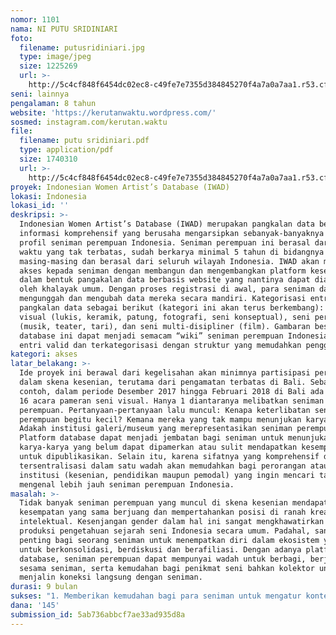 ```yaml
---
nomor: 1101
nama: NI PUTU SRIDINIARI
foto:
  filename: putusridiniari.jpg
  type: image/jpeg
  size: 1225269
  url: >-
    http://5c4cf848f6454dc02ec8-c49fe7e7355d384845270f4a7a0a7aa1.r53.cf2.rackcdn.com/f2eed03c-1b4b-484a-b694-d96781a56c17/putusridiniari.jpg
seni: lainnya
pengalaman: 8 tahun
website: 'https://kerutanwaktu.wordpress.com/'
sosmed: instagram.com/kerutan.waktu
file:
  filename: putu sridiniari.pdf
  type: application/pdf
  size: 1740310
  url: >-
    http://5c4cf848f6454dc02ec8-c49fe7e7355d384845270f4a7a0a7aa1.r53.cf2.rackcdn.com/39012836-26ba-4fff-88ab-970336af6f31/putu%20sridiniari.pdf
proyek: Indonesian Women Artist’s Database (IWAD)
lokasi: Indonesia
lokasi_id: ''
deskripsi: >-
  Indonesian Women Artist’s Database (IWAD) merupakan pangkalan data berisikan
  informasi komprehensif yang berusaha mengarsipkan sebanyak-banyaknya karya dan
  profil seniman perempuan Indonesia. Seniman perempuan ini berasal dari periode
  waktu yang tak terbatas, sudah berkarya minimal 5 tahun di bidangnya
  masing-masing dan berasal dari seluruh wilayah Indonesia. IWAD akan memberikan
  akses kepada seniman dengan membangun dan mengembangkan platform kesenian
  dalam bentuk pangakalan data berbasis website yang nantinya dapat diakses juga
  oleh khalayak umum. Dengan proses registrasi di awal, para seniman dapat
  mengunggah dan mengubah data mereka secara mandiri. Kategorisasi entri dalam
  pangkalan data sebagai berikut (kategori ini akan terus berkembang): seni
  visual (lukis, keramik, patung, fotografi, seni konseptual), seni pertunjukan
  (musik, teater, tari), dan seni multi-disipliner (film). Gambaran besarnya,
  database ini dapat menjadi semacam “wiki” seniman perempuan Indonesia dengan
  entri valid dan terkategorisasi dengan struktur yang memudahkan pengguna.
kategori: akses
latar_belakang: >-
  Ide proyek ini berawal dari kegelisahan akan minimnya partisipasi perempuan
  dalam skena kesenian, terutama dari pengamatan terbatas di Bali. Sebagai
  contoh, dalam periode Desember 2017 hingga Februari 2018 di Bali ada sekitar
  16 acara pameran seni visual. Hanya 1 diantaranya melibatkan seniman
  perempuan. Pertanyaan-pertanyaan lalu muncul: Kenapa keterlibatan seniman
  perempuan begitu kecil? Kemana mereka yang tak mampu menunjukan karyanya?
  Adakah institusi galeri/museum yang merepresentasikan seniman perempuan?
  Platform database dapat menjadi jembatan bagi seniman untuk menunjukan
  karya-karya yang belum dapat dipamerkan atau sulit mendapatkan kesempatan
  untuk dipublikasikan. Selain itu, karena sifatnya yang komprehensif dan
  tersentralisasi dalam satu wadah akan memudahkan bagi perorangan atau
  institusi (kesenian, pendidikan maupun pemodal) yang ingin mencari tahu dan
  mengenal lebih jauh seniman perempuan Indonesia. 
masalah: >-
  Tidak banyak seniman perempuan yang muncul di skena kesenian mendapat
  kesempatan yang sama berjuang dan mempertahankan posisi di ranah kreatif dan
  intelektual. Kesenjangan gender dalam hal ini sangat mengkhawatirkan bagi
  produksi pengetahuan sejarah seni Indonesia secara umum. Padahal, sangat
  penting bagi seorang seniman untuk menempatkan diri dalam ekosistem yang tepat
  untuk berkonsolidasi, berdiskusi dan berafiliasi. Dengan adanya platform
  database, seniman perempuan dapat mempunyai wadah untuk berbagi, berjejaring
  sesama seniman, serta kemudahan bagi penikmat seni bahkan kolektor untuk
  menjalin koneksi langsung dengan seniman. 
durasi: 9 bulan
sukses: "1. Memberikan kemudahan bagi para seniman untuk mengatur konten halamannya sendiri sehingga kebutuhan seniman untuk berpromosi secara profesional menjadi lebih mudah.\r\n2. Menjadi sumber data bagi para penikmat seni, seniman, pelajar, pendidik, dan institusi untuk menelusuri nama-nama dan profil seniman perempuan Indonesia.\r\n3. Menjadi jembatan antara seniman dan penikmatnya\r\n4. Menjadi sarana edukasi \r\n5. Eksplorasi arsip dan data\r\n"
dana: '145'
submission_id: 5ab736abbcf7ae33ad935d8a
---
```

